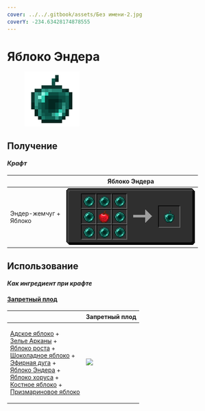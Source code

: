 ```yaml
---
cover: ../../.gitbook/assets/Без имени-2.jpg
coverY: -234.63428174878555
---
```


# Яблоко Эндера

<figure><img src="../../.gitbook/assets/ender_128.png" alt=""><figcaption></figcaption></figure>

## Получение

#### _Крафт_

| ㅤ                               | Яблоко Эндера                        |
| ------------------------------- | ------------------------------------ |
| <p>Эндер-жемчуг +<br>Яблоко</p> | ![](../../.gitbook/assets/ender.png) |

## Использование

#### _Как ингредиент при крафте_

#### [Запретный плод](forbidden\_fruit.md)

| ㅤ                                                                                                                                                                                                                                                                                                                                                                                                                                                 | Запретный плод                                  |
| ------------------------------------------------------------------------------------------------------------------------------------------------------------------------------------------------------------------------------------------------------------------------------------------------------------------------------------------------------------------------------------------------------------------------------------------------- | ----------------------------------------------- |
| <p><a href="_netherwart.md">Адское яблоко</a> +<br><a href="weak_arcana_potion.md">Зелье Арканы</a> +<br><a href="lofty_stature.md">Яблоко роста</a> +<br><a href="_chocolate.md">Шоколадное яблоко</a> +<br><a href="ethereal_arc.md">Эфирная дуга</a> +<br><a href="ender.md">Яблоко Эндера</a> +<br><a href="_chorus.md">Яблоко хоруса</a> +<br><a href="bone.md">Костное яблоко</a> +<br><a href="prismarine.md">Призмариновое яблоко</a></p> | ![](../../.gitbook/assets/forbidden\_fruit.png) |
